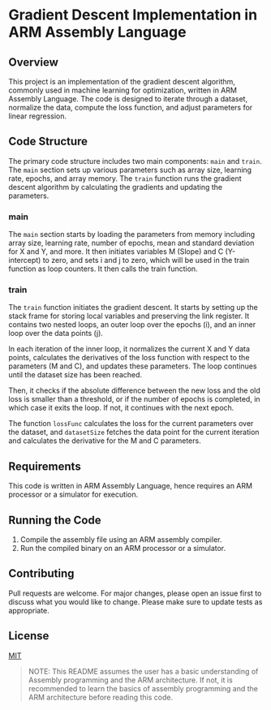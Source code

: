 # Gradient Descent Implementation in ARM Assembly Language

## Overview
This project is an implementation of the gradient descent algorithm, commonly used in machine learning for optimization, written in ARM Assembly Language. The code is designed to iterate through a dataset, normalize the data, compute the loss function, and adjust parameters for linear regression.

## Code Structure
The primary code structure includes two main components: `main` and `train`. The `main` section sets up various parameters such as array size, learning rate, epochs, and array memory. The `train` function runs the gradient descent algorithm by calculating the gradients and updating the parameters.

### main
The `main` section starts by loading the parameters from memory including array size, learning rate, number of epochs, mean and standard deviation for X and Y, and more. It then initiates variables M (Slope) and C (Y-intercept) to zero, and sets i and j to zero, which will be used in the train function as loop counters. It then calls the train function.

### train
The `train` function initiates the gradient descent. It starts by setting up the stack frame for storing local variables and preserving the link register. It contains two nested loops, an outer loop over the epochs (i), and an inner loop over the data points (j).

In each iteration of the inner loop, it normalizes the current X and Y data points, calculates the derivatives of the loss function with respect to the parameters (M and C), and updates these parameters. The loop continues until the dataset size has been reached.

Then, it checks if the absolute difference between the new loss and the old loss is smaller than a threshold, or if the number of epochs is completed, in which case it exits the loop. If not, it continues with the next epoch.

The function `lossFunc` calculates the loss for the current parameters over the dataset, and `datasetSize` fetches the data point for the current iteration and calculates the derivative for the M and C parameters.

## Requirements
This code is written in ARM Assembly Language, hence requires an ARM processor or a simulator for execution.

## Running the Code
1. Compile the assembly file using an ARM assembly compiler.
2. Run the compiled binary on an ARM processor or a simulator.

## Contributing
Pull requests are welcome. For major changes, please open an issue first to discuss what you would like to change. Please make sure to update tests as appropriate.

## License
[MIT](https://choosealicense.com/licenses/mit/)

> NOTE: This README assumes the user has a basic understanding of Assembly programming and the ARM architecture. If not, it is recommended to learn the basics of assembly programming and the ARM architecture before reading this code.

